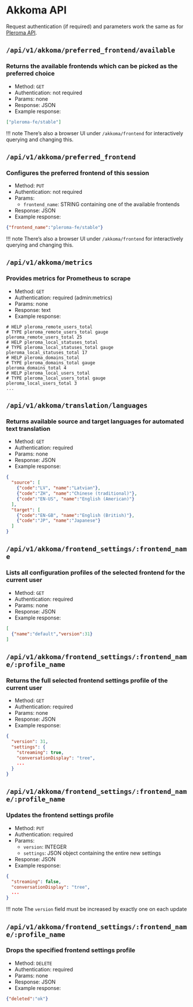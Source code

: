 # Akkoma API

Request authentication (if required) and parameters work the same as for [Pleroma API](pleroma_api.md).

## `/api/v1/akkoma/preferred_frontend/available`
### Returns the available frontends which can be picked as the preferred choice
* Method: `GET`
* Authentication: not required
* Params: none
* Response: JSON
* Example response:
```json
["pleroma-fe/stable"]
```

!!! note
    There’s also a browser UI under `/akkoma/frontend`
    for interactively querying and changing this.

## `/api/v1/akkoma/preferred_frontend`
### Configures the preferred frontend of this session
* Method: `PUT`
* Authentication: not required
* Params:
    * `frontend_name`: STRING containing one of the available frontends
* Response: JSON
* Example response:
```json
{"frontend_name":"pleroma-fe/stable"}
```

!!! note
    There’s also a browser UI under `/akkoma/frontend`
    for interactively querying and changing this.

## `/api/v1/akkoma/metrics`
### Provides metrics for Prometheus to scrape
* Method: `GET`
* Authentication: required (admin:metrics)
* Params: none
* Response: text
* Example response:
```
# HELP pleroma_remote_users_total
# TYPE pleroma_remote_users_total gauge
pleroma_remote_users_total 25
# HELP pleroma_local_statuses_total
# TYPE pleroma_local_statuses_total gauge
pleroma_local_statuses_total 17
# HELP pleroma_domains_total
# TYPE pleroma_domains_total gauge
pleroma_domains_total 4
# HELP pleroma_local_users_total
# TYPE pleroma_local_users_total gauge
pleroma_local_users_total 3
...
```

## `/api/v1/akkoma/translation/languages`
### Returns available source and target languages for automated text translation
* Method: `GET`
* Authentication: required
* Params: none
* Response: JSON
* Example response:
```json
{
  "source": [
    {"code":"LV", "name":"Latvian"},
    {"code":"ZH", "name":"Chinese (traditional)"},
    {"code":"EN-US", "name":"English (American)"}
  ],
  "target": [
    {"code":"EN-GB", "name":"English (British)"},
    {"code":"JP", "name":"Japanese"}
  ]
}
```

## `/api/v1/akkoma/frontend_settings/:frontend_name`
### Lists all configuration profiles of the selected frontend for the current user
* Method: `GET`
* Authentication: required
* Params: none
* Response: JSON
* Example response:
```json
[
  {"name":"default","version":31}
]
```

## `/api/v1/akkoma/frontend_settings/:frontend_name/:profile_name`
### Returns the full selected frontend settings profile of the current user
* Method: `GET`
* Authentication: required
* Params: none
* Response: JSON
* Example response:
```json
{
  "version": 31,
  "settings": {
    "streaming": true,
    "conversationDisplay": "tree",
    ...
  }
}
```

## `/api/v1/akkoma/frontend_settings/:frontend_name/:profile_name`
### Updates the frontend settings profile
* Method: `PUT`
* Authentication: required
* Params:
    * `version`: INTEGER
    * `settings`: JSON object containing the entire new settings
* Response: JSON
* Example response:
```json
{
  "streaming": false,
  "conversationDisplay": "tree",
  ...
}
```

!!! note
    The `version` field must be increased by exactly one on each update

## `/api/v1/akkoma/frontend_settings/:frontend_name/:profile_name`
### Drops the specified frontend settings profile
* Method: `DELETE`
* Authentication: required
* Params: none
* Response: JSON
* Example response:
```json
{"deleted":"ok"}
```
